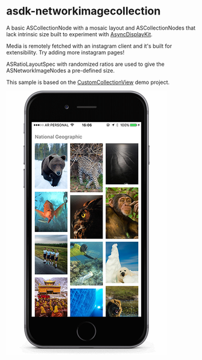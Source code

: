 # asdk-networkimagecollection
A basic ASCollectionNode with a mosaic layout and ASCollectionNodes that lack intrinsic size built to experiment with [AsyncDisplayKit](https://github.com/facebook/AsyncDisplayKit).

Media is remotely fetched with an instagram client and it's built for extensibility. Try adding more instagram pages!

ASRatioLayoutSpec with randomized ratios are used to give the ASNetworkImageNodes a pre-defined size.

This sample is based on the [CustomCollectionView](https://github.com/facebook/AsyncDisplayKit/tree/master/examples) demo project.

![Screenshot](https://raw.githubusercontent.com/jonybur/asdk-networkimagecollection/master/screenshots/screenshot1.PNG)